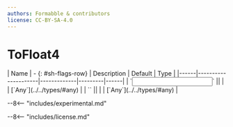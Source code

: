 ```yaml
---
authors: Formabble & contributors
license: CC-BY-SA-4.0
---
```



# ToFloat4

<div class="sh-parameters" markdown="1">
| Name | - {: #sh-flags-row} | Description | Default | Type |
|------|---------------------|-------------|---------|------|
| `<input>` || | | [`Any`](../../types/#any) |
| `<output>` || | | [`Any`](../../types/#any) |

</div>

--8<-- "includes/experimental.md"



--8<-- "includes/license.md"

